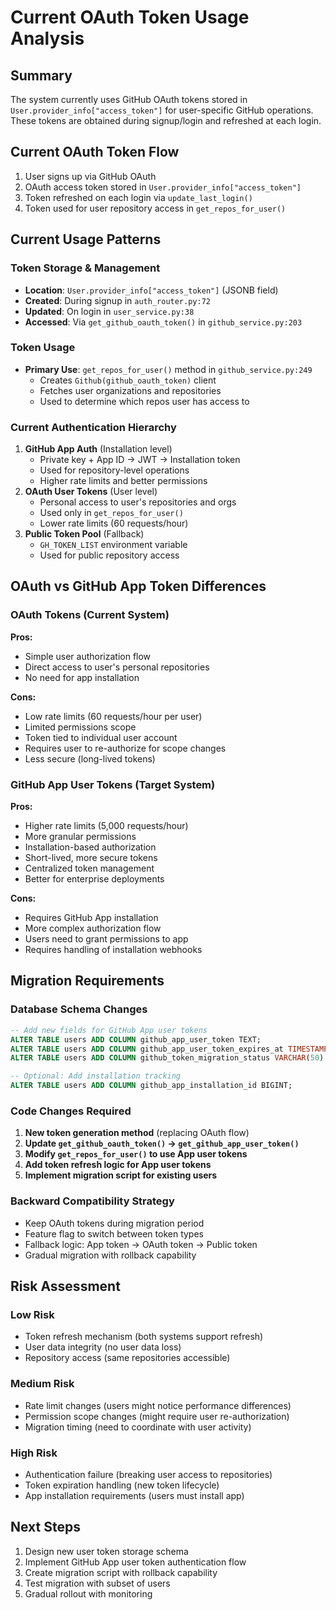 # Current OAuth Token Usage Analysis

## Summary
The system currently uses GitHub OAuth tokens stored in `User.provider_info["access_token"]` for user-specific GitHub operations. These tokens are obtained during signup/login and refreshed at each login.

## Current OAuth Token Flow
1. User signs up via GitHub OAuth
2. OAuth access token stored in `User.provider_info["access_token"]`
3. Token refreshed on each login via `update_last_login()`
4. Token used for user repository access in `get_repos_for_user()`

## Current Usage Patterns

### Token Storage & Management
- **Location**: `User.provider_info["access_token"]` (JSONB field)
- **Created**: During signup in `auth_router.py:72`
- **Updated**: On login in `user_service.py:38`
- **Accessed**: Via `get_github_oauth_token()` in `github_service.py:203`

### Token Usage
- **Primary Use**: `get_repos_for_user()` method in `github_service.py:249`
  - Creates `Github(github_oauth_token)` client
  - Fetches user organizations and repositories
  - Used to determine which repos user has access to

### Current Authentication Hierarchy
1. **GitHub App Auth** (Installation level)
   - Private key + App ID → JWT → Installation token
   - Used for repository-level operations
   - Higher rate limits and better permissions
2. **OAuth User Tokens** (User level)
   - Personal access to user's repositories and orgs
   - Used only in `get_repos_for_user()`
   - Lower rate limits (60 requests/hour)
3. **Public Token Pool** (Fallback)
   - `GH_TOKEN_LIST` environment variable
   - Used for public repository access

## OAuth vs GitHub App Token Differences

### OAuth Tokens (Current System)
**Pros:**
- Simple user authorization flow
- Direct access to user's personal repositories
- No need for app installation

**Cons:**
- Low rate limits (60 requests/hour per user)
- Limited permissions scope
- Token tied to individual user account
- Requires user to re-authorize for scope changes
- Less secure (long-lived tokens)

### GitHub App User Tokens (Target System)
**Pros:**
- Higher rate limits (5,000 requests/hour)
- More granular permissions
- Installation-based authorization
- Short-lived, more secure tokens
- Centralized token management
- Better for enterprise deployments

**Cons:**
- Requires GitHub App installation
- More complex authorization flow
- Users need to grant permissions to app
- Requires handling of installation webhooks

## Migration Requirements

### Database Schema Changes
```sql
-- Add new fields for GitHub App user tokens
ALTER TABLE users ADD COLUMN github_app_user_token TEXT;
ALTER TABLE users ADD COLUMN github_app_user_token_expires_at TIMESTAMP;
ALTER TABLE users ADD COLUMN github_token_migration_status VARCHAR(50) DEFAULT 'pending';

-- Optional: Add installation tracking
ALTER TABLE users ADD COLUMN github_app_installation_id BIGINT;
```

### Code Changes Required
1. **New token generation method** (replacing OAuth flow)
2. **Update `get_github_oauth_token()` → `get_github_app_user_token()`**
3. **Modify `get_repos_for_user()` to use App user tokens**
4. **Add token refresh logic for App user tokens**
5. **Implement migration script for existing users**

### Backward Compatibility Strategy
- Keep OAuth tokens during migration period
- Feature flag to switch between token types
- Fallback logic: App token → OAuth token → Public token
- Gradual migration with rollback capability

## Risk Assessment

### Low Risk
- Token refresh mechanism (both systems support refresh)
- User data integrity (no user data loss)
- Repository access (same repositories accessible)

### Medium Risk
- Rate limit changes (users might notice performance differences)
- Permission scope changes (might require user re-authorization)
- Migration timing (need to coordinate with user activity)

### High Risk
- Authentication failure (breaking user access to repositories)
- Token expiration handling (new token lifecycle)
- App installation requirements (users must install app)

## Next Steps
1. Design new user token storage schema
2. Implement GitHub App user token authentication flow
3. Create migration script with rollback capability
4. Test migration with subset of users
5. Gradual rollout with monitoring
